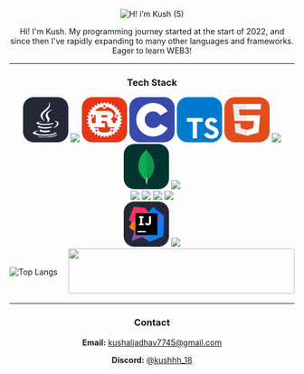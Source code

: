 <div align="center">

![H! i’m Kush  (5)](https://github.com/user-attachments/assets/40a6025b-7315-4648-8eeb-18c4d20a2173)



  Hi! I'm Kush. My programming journey started at the start of 2022, and since then I've rapidly expanding to many other languages and frameworks. Eager to learn WEB3!

  ----
  ### Tech Stack
    
  <img src="https://github.com/tandpfun/skill-icons/blob/main/icons/Java-Dark.svg" height="80">  
  <img src="https://skillicons.dev/icons?i=js" height="80">
  <img src="https://github.com/tandpfun/skill-icons/blob/main/icons/Rust.svg" height="80">
  <img src="https://github.com/tandpfun/skill-icons/blob/main/icons/C.svg" height="80">
  <img src="https://github.com/tandpfun/skill-icons/blob/main/icons/TypeScript.svg" height="80">
  <img src="https://github.com/tandpfun/skill-icons/blob/main/icons/HTML.svg" height="80">
  <img src="https://skillicons.dev/icons?i=tailwind" height="80">
  <img src="https://github.com/tandpfun/skill-icons/blob/main/icons/MongoDB.svg" height="80">
  <img src="https://skillicons.dev/icons?i=mysql" height="80">

  <br> 
  <img src="https://skillicons.dev/icons?i=react" height="80">
  <img src="https://skillicons.dev/icons?i=nextjs" height="80">
  <img src="https://skillicons.dev/icons?i=nodejs" height="80">
  <img src="https://skillicons.dev/icons?i=spring" height="80">
  
  <br>
  <img src="https://github.com/tandpfun/skill-icons/blob/main/icons/Idea-Dark.svg" height="80">    
  <img src="https://skillicons.dev/icons?i=vscode" height="80">
  <br>

  <div style="display: flex; align-items: center; justify-content: space-between;">
  <img src="https://github-readme-stats.vercel.app/api/top-langs/?username=kuslhhh&langs_count=5&layout=donut&hide=mcfunction&theme=default&hide_border=true&title_color=ffffff&hide_title=true" alt="Top Langs" />
    <br>
  <a href="https://git.io/streak-stats">
    <img src="https://streak-stats.demolab.com?user=kuslhhh" width="400" height="80"/>
  </a>
</div>



  
  ----
  ### Contact
  **Email:** kushaljadhav7745@gmail.com
  
  <!--- **Website:** https://loudbook.dev * -->
  
  **Discord:** [@kushhh_18](https://discordapp.com/users/664597683511492608)
    
</div>
